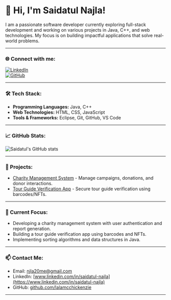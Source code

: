 # 👋 Hi, I'm Saidatul Najla!

I am a passionate software developer currently exploring full-stack development and working on various projects in Java, C++, and web technologies. My focus is on building impactful applications that solve real-world problems.

---

### 🌐 Connect with me:
[![LinkedIn](https://img.shields.io/badge/LinkedIn-blue?style=for-the-badge&logo=linkedin)](https://www.linkedin.com/in/saidatul-najla)  
[![GitHub](https://img.shields.io/badge/GitHub-black?style=for-the-badge&logo=github)](https://github.com/lalamcchickenzie)

---

### 🛠️ Tech Stack:
- **Programming Languages:** Java, C++ 
- **Web Technologies:** HTML, CSS, JavaScript  
- **Tools & Frameworks:** Eclipse, Git, GitHub, VS Code  

---

### 📈 GitHub Stats:
![Saidatul's GitHub stats](https://github-readme-stats.vercel.app/api?username=lalamcchickenzie&show_icons=true&theme=radical)  

---

### 🚀 Projects:
- [Charity Management System](https://github.com/lalamcchickenzie/CharityManagementSystem) - Manage campaigns, donations, and donor interactions.
- [Tour Guide Verification App](https://github.com/lalamcchickenzie/TourGuideVerification) - Secure tour guide verification using barcodes/NFTs.
---

### 🎯 Current Focus:
- Developing a charity management system with user authentication and report generation.  
- Building a tour guide verification app using barcodes and NFTs.  
- Implementing sorting algorithms and data structures in Java.

---

### 📫 Contact Me:
- Email: njla20me@gmail.com
- LinkedIn: [www.linkedin.com/in/saidatul-najla](https://www.linkedin.com/in/saidatul-najla)  
- GitHub: [github.com/lalamcchickenzie](https://github.com/lalamcchickenzie)  

---

